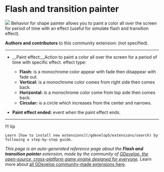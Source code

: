 # Flash and transition painter

<img src="https://resources.gdevelop-app.com/assets/Icons/movie-filter.svg" class="extension-icon"></img>
Behavior for shape painter allows you to paint a color all over the screen for period of time with an effect (useful for simulate flash and transition effect).

**Authors and contributors** to this community extension: (not specified).

---

* __Paint effect:__Action to paint a color all over the screen for a period of time with specific effect.
effect type:

  * __Flash:__ is a monochrome color appear with fade then disappear with fade out.
  * __Vertical:__ is a monochrome color comes from right side then comes back.
  * __Horizontal:__ is a monochrome color come from top side then comes back.
  * __Circular:__ is a circle which increases from the center and narrows.
* __Paint effect ended:__ event when the paint effect ends.

---

!!! tip

    Learn [how to install new extensions](/gdevelop5/extensions/search) by following a step-by-step guide.

*This page is an auto-generated reference page about the **Flash and transition painter** extension, made by the community of [GDevelop, the open-source, cross-platform game engine designed for everyone](https://gdevelop.io/).* Learn more about [all GDevelop community-made extensions here](/gdevelop5/extensions).